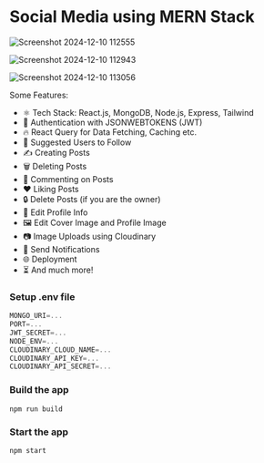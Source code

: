 # Social Media using MERN Stack

![Screenshot 2024-12-10 112555](https://github.com/user-attachments/assets/7e0d46a0-9f97-452e-b7bf-b4395455e869)


![Screenshot 2024-12-10 112943](https://github.com/user-attachments/assets/128f5d9a-06f8-4c72-b6b7-9f402eaabc07)


![Screenshot 2024-12-10 113056](https://github.com/user-attachments/assets/cf4a9540-857f-417a-ab25-ce1c03b2ee82)


Some Features:

-   ⚛️ Tech Stack: React.js, MongoDB, Node.js, Express, Tailwind
-   🔐 Authentication with JSONWEBTOKENS (JWT)
-   🔥 React Query for Data Fetching, Caching etc.
-   👥 Suggested Users to Follow
-   ✍️ Creating Posts
-   🗑️ Deleting Posts
-   💬 Commenting on Posts
-   ❤️ Liking Posts
-   🔒 Delete Posts (if you are the owner)
-   📝 Edit Profile Info
-   🖼️ Edit Cover Image and Profile Image
-   📷 Image Uploads using Cloudinary
-   🔔 Send Notifications
-   🌐 Deployment
-   ⏳ And much more!

### Setup .env file

```js
MONGO_URI=...
PORT=...
JWT_SECRET=...
NODE_ENV=...
CLOUDINARY_CLOUD_NAME=...
CLOUDINARY_API_KEY=...
CLOUDINARY_API_SECRET=...
```

### Build the app

```shell
npm run build
```

### Start the app

```shell
npm start
```
